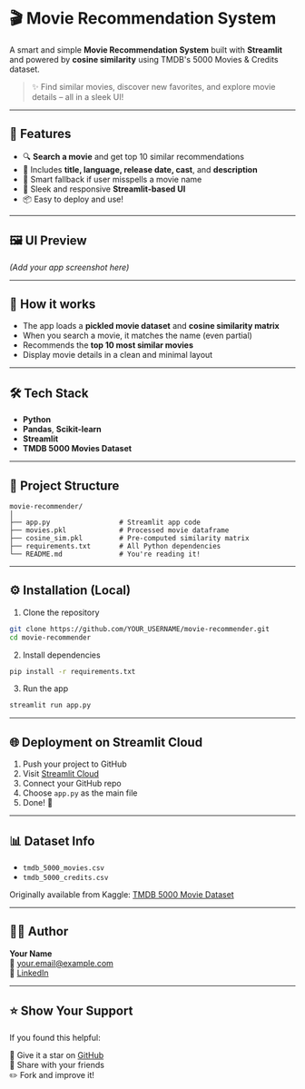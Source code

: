
# 🎬 Movie Recommendation System

A smart and simple **Movie Recommendation System** built with **Streamlit** and powered by **cosine similarity** using TMDB's 5000 Movies & Credits dataset.

> ✨ Find similar movies, discover new favorites, and explore movie details – all in a sleek UI!

---

## 🌟 Features

- 🔍 **Search a movie** and get top 10 similar recommendations
- 🎥 Includes **title, language, release date, cast**, and **description**
- 💬 Smart fallback if user misspells a movie name
- 📱 Sleek and responsive **Streamlit-based UI**
- 📦 Easy to deploy and use!

---

## 🖼️ UI Preview

*(Add your app screenshot here)*

---

## 🧠 How it works

- The app loads a **pickled movie dataset** and **cosine similarity matrix**
- When you search a movie, it matches the name (even partial)
- Recommends the **top 10 most similar movies**
- Display movie details in a clean and minimal layout

---

## 🛠️ Tech Stack

- **Python**
- **Pandas**, **Scikit-learn**
- **Streamlit**
- **TMDB 5000 Movies Dataset**

---

## 📂 Project Structure

```
movie-recommender/
│
├── app.py                 # Streamlit app code
├── movies.pkl             # Processed movie dataframe
├── cosine_sim.pkl         # Pre-computed similarity matrix
├── requirements.txt       # All Python dependencies
└── README.md              # You're reading it!
```

---

## ⚙️ Installation (Local)

1. Clone the repository

```bash
git clone https://github.com/YOUR_USERNAME/movie-recommender.git
cd movie-recommender
```

2. Install dependencies

```bash
pip install -r requirements.txt
```

3. Run the app

```bash
streamlit run app.py
```

---

## 🌐 Deployment on Streamlit Cloud

1. Push your project to GitHub
2. Visit [Streamlit Cloud](https://streamlit.io/cloud)
3. Connect your GitHub repo
4. Choose `app.py` as the main file
5. Done! 🎉

---

## 📊 Dataset Info

- `tmdb_5000_movies.csv`
- `tmdb_5000_credits.csv`

Originally available from Kaggle:
[TMDB 5000 Movie Dataset](https://www.kaggle.com/datasets/tmdb/tmdb-movie-metadata)

---

## 🙋‍♂️ Author

**Your Name**  
📧 your.email@example.com  
💼 [LinkedIn](https://linkedin.com/in/yourprofile)

---

## ⭐️ Show Your Support

If you found this helpful:

🌟 Give it a star on [GitHub](https://github.com/YOUR_USERNAME/movie-recommender)  
📣 Share with your friends  
✏️ Fork and improve it!
